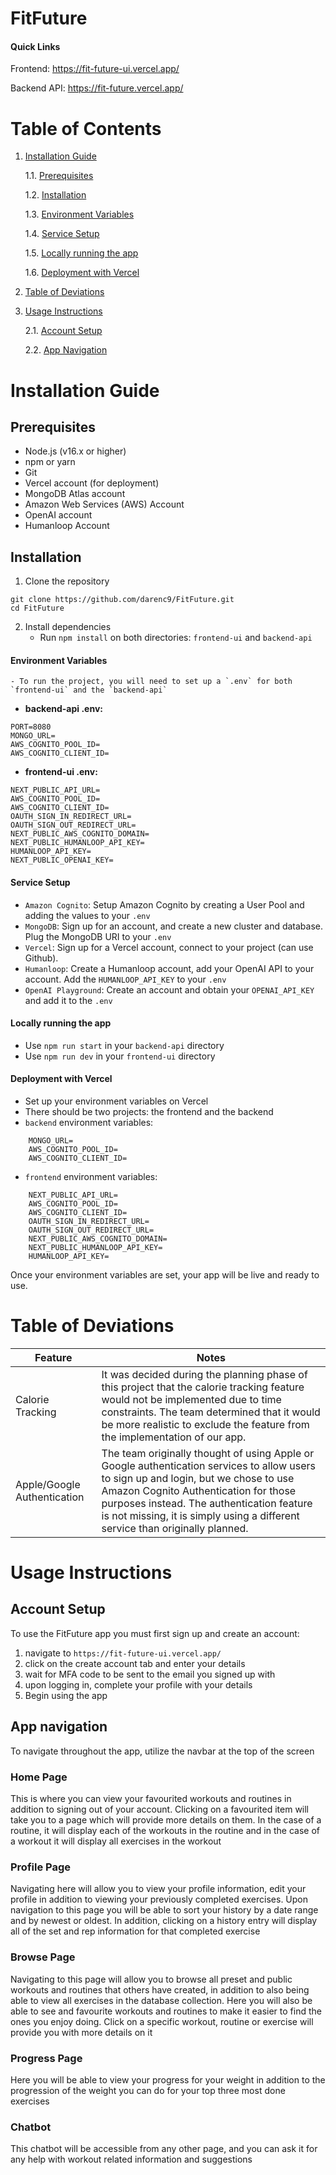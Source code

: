 # FitFuture

#### Quick Links
Frontend: https://fit-future-ui.vercel.app/

Backend API: https://fit-future.vercel.app/

# Table of Contents

1. [Installation Guide](#installation-guide)
   
    1.1. [Prerequisites](#prerequisites)
   
    1.2. [Installation](#installation)
   
    1.3. [Environment Variables](#environment-variables)
   
    1.4. [Service Setup](#service-setup)
   
    1.5. [Locally running the app](#locally-running-the-app)
   
    1.6. [Deployment with Vercel](#deployment-with-vercel)
   
2. [Table of Deviations](#table-of-deviations)

3. [Usage Instructions](#usage-instructions)

   2.1. [Account Setup](#account-setup)
   
   2.2. [App Navigation](#app-navigation)

# Installation Guide

## Prerequisites
- Node.js (v16.x or higher)
- npm or yarn
- Git
- Vercel account (for deployment)
- MongoDB Atlas account
- Amazon Web Services (AWS) Account
- OpenAI account
- Humanloop Account

## Installation
1. Clone the repository
```
git clone https://github.com/darenc9/FitFuture.git
cd FitFuture
```
2. Install dependencies
   - Run `npm install` on both directories: `frontend-ui` and `backend-api`
#### Environment Variables
    - To run the project, you will need to set up a `.env` for both `frontend-ui` and the `backend-api`
   - **backend-api .env:**
```
PORT=8080
MONGO_URL=
AWS_COGNITO_POOL_ID=
AWS_COGNITO_CLIENT_ID=
```

   - **frontend-ui .env:**
```
NEXT_PUBLIC_API_URL= 
AWS_COGNITO_POOL_ID=
AWS_COGNITO_CLIENT_ID=
OAUTH_SIGN_IN_REDIRECT_URL=
OAUTH_SIGN_OUT_REDIRECT_URL=
NEXT_PUBLIC_AWS_COGNITO_DOMAIN=
NEXT_PUBLIC_HUMANLOOP_API_KEY=
HUMANLOOP_API_KEY=
NEXT_PUBLIC_OPENAI_KEY=
```
#### Service Setup
- `Amazon Cognito`: Setup Amazon Cognito by creating a User Pool and adding the values to your `.env`
- `MongoDB`: Sign up for an account, and create a new cluster and database. Plug the MongoDB URI to your `.env`
- `Vercel`: Sign up for a Vercel account, connect to your project (can use Github).
- `Humanloop`: Create a Humanloop account, add your OpenAI API to your account. Add the `HUMANLOOP_API_KEY` to your `.env`
- `OpenAI Playground`: Create an account and obtain your `OPENAI_API_KEY` and add it to the `.env`

#### Locally running the app
- Use `npm run start` in your `backend-api` directory
- Use `npm run dev` in your `frontend-ui` directory

#### Deployment with Vercel
- Set up your environment variables on Vercel
- There should be two projects: the frontend and the backend
- `backend` environment variables:
```
    MONGO_URL=
    AWS_COGNITO_POOL_ID=
    AWS_COGNITO_CLIENT_ID=  
```
- `frontend` environment variables:
```
    NEXT_PUBLIC_API_URL= 
    AWS_COGNITO_POOL_ID=
    AWS_COGNITO_CLIENT_ID=
    OAUTH_SIGN_IN_REDIRECT_URL=
    OAUTH_SIGN_OUT_REDIRECT_URL=
    NEXT_PUBLIC_AWS_COGNITO_DOMAIN=
    NEXT_PUBLIC_HUMANLOOP_API_KEY=
    HUMANLOOP_API_KEY=
```

Once your environment variables are set, your app will be live and ready to use.

# Table of Deviations

| Feature   | Notes   |
| --------- | ------- |
| Calorie Tracking | It was decided during the planning phase of this project that the calorie tracking feature would not be implemented due to time constraints.  The team determined that it would be more realistic to exclude the feature from the implementation of our app. |
| Apple/Google Authentication | The team originally thought of using Apple or Google authentication services to allow users to sign up and login, but we chose to use Amazon Cognito Authentication for those purposes instead. The authentication feature is not missing, it is simply using a different service than originally planned. |

# Usage Instructions

## Account Setup

To use the FitFuture app you must first sign up and create an account:
   1. navigate to `https://fit-future-ui.vercel.app/`
   2. click on the create account tab and enter your details
   3. wait for MFA code to be sent to the email you signed up with
   4. upon logging in, complete your profile with your details
   5. Begin using the app 

## App navigation
To navigate throughout the app, utilize the navbar at the top of the screen

### Home Page
This is where you can view your favourited workouts and routines in addition to signing out of your 
account. Clicking on a favourited item will take you to a page which will provide more details on them.
In the case of a routine, it will display each of the workouts in the routine and in the case of a 
workout it will display all exercises in the workout

### Profile Page
Navigating here will allow you to view your profile information, edit your profile in addition
to viewing your previously completed exercises. Upon navigation to this page you will be able to sort 
your history by a date range and by newest or oldest. In addition, clicking on a history entry will 
display all of the set and rep information for that completed exercise

### Browse Page
Navigating to this page will allow you to browse all preset and public workouts and routines that
others have created, in addition to also being able to view all exercises in the database collection.
Here you will also be able to see and favourite workouts and routines to make it easier
to find the ones you enjoy doing. Click on a specific workout, routine or exercise will provide you
with more details on it

### Progress Page
Here you will be able to view your progress for your weight in addition to the progression of
the weight you can do for your top three most done exercises

### Chatbot
This chatbot will be accessible from any other page, and you can ask it for any help with workout 
related information and suggestions

